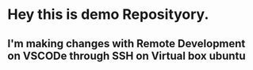 # Hey this is demo Reposityory.

## I'm making changes with Remote Development on VSCODe through SSH on Virtual box ubuntu
